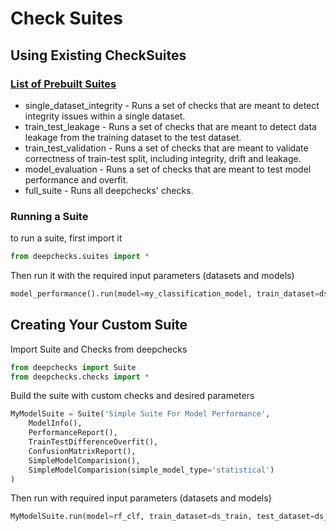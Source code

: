 <!--
  ~ ----------------------------------------------------------------------------
  ~ Copyright (C) 2021 Deepchecks (https://www.deepchecks.com)
  ~
  ~ This file is part of Deepchecks.
  ~ Deepchecks is distributed under the terms of the GNU Affero General
  ~ Public License (version 3 or later).
  ~ You should have received a copy of the GNU Affero General Public License
  ~ along with Deepchecks.  If not, see <http://www.gnu.org/licenses/>.
  ~ ----------------------------------------------------------------------------
  ~
-->
# Check Suites

## Using Existing CheckSuites

### [List of Prebuilt Suites](./default_suites.py)

  - single_dataset_integrity - Runs a set of checks that are meant to detect integrity issues within a single dataset.
  - train_test_leakage - Runs a set of checks that are meant to detect data leakage from the training dataset to the test dataset.
  - train_test_validation - Runs a set of checks that are meant to validate correctness of train-test split, including integrity, drift and leakage.
  - model_evaluation - Runs a set of checks that are meant to test model performance and overfit.
  - full_suite - Runs all deepchecks' checks.
  

### Running a Suite
to run a suite, first import it

```python
from deepchecks.suites import *
```
Then run it with the required input parameters (datasets and models)
```python
model_performance().run(model=my_classification_model, train_dataset=ds_train, test_dataset=ds_test)
```

## Creating Your Custom Suite

Import Suite and Checks from deepchecks

```python
from deepchecks import Suite
from deepchecks.checks import *
```
Build the suite with custom checks and desired parameters
```python
MyModelSuite = Suite('Simple Suite For Model Performance',
    ModelInfo(),
    PerformanceReport(),
    TrainTestDifferenceOverfit(),
    ConfusionMatrixReport(),
    SimpleModelComparision(),
    SimpleModelComparision(simple_model_type='statistical')
)
```
Then run with required input parameters (datasets and models)
```python
MyModelSuite.run(model=rf_clf, train_dataset=ds_train, test_dataset=ds_test, check_datasets_policy='both')
```